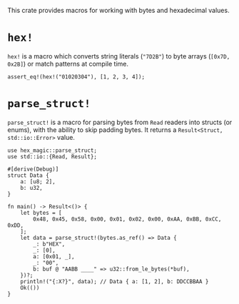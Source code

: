 This crate provides macros for working with bytes and hexadecimal values.

# `hex!`

`hex!` is a macro which converts string literals (`"7D2B"`) to byte arrays (`[0x7D, 0x2B]`) or match patterns at compile time.

```
assert_eq!(hex!("01020304"), [1, 2, 3, 4]);
```

# `parse_struct!`

`parse_struct!` is a macro for parsing bytes from `Read` readers
into structs (or enums), with the ability to skip padding bytes.
It returns a `Result<Struct, std::io::Error>` value.

```
use hex_magic::parse_struct;
use std::io::{Read, Result};

#[derive(Debug)]
struct Data {
    a: [u8; 2],
    b: u32,
}

fn main() -> Result<()> {
    let bytes = [
        0x48, 0x45, 0x58, 0x00, 0x01, 0x02, 0x00, 0xAA, 0xBB, 0xCC, 0xDD,
    ];
    let data = parse_struct!(bytes.as_ref() => Data {
        _: b"HEX",
        _: [0],
        a: [0x01, _],
        _: "00",
        b: buf @ "AABB ____" => u32::from_le_bytes(*buf),
    })?;
    println!("{:X?}", data); // Data { a: [1, 2], b: DDCCBBAA }
    Ok(())
}
```
